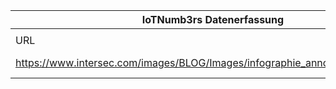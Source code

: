 |IoTNumb3rs Datenerfassung|||||||||||
| ---- | ---- | ---- | ---- | ---- | ---- | ---- | ---- | ---- | ---- | ---- |
||||||||||||
|URL|home_url|filename|device_class|device_count|market_class|market_volume|prognosis_year|publication_year|authorship_class|Dropbox folder|
|https://www.intersec.com/images/BLOG/Images/infographie_annonce_WP_IoT.PNG|https://www.intersec.com/the-use-of-iot-infographics|file6_infographie_annonce_WP_IoT.PNG|generic IoT||size|5.61E+11|2022|2017|company|MariaMarg/20181126-2100|
